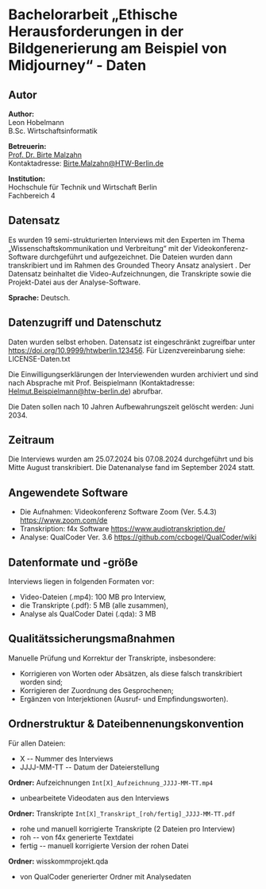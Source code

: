 # Bachelorarbeit „Ethische Herausforderungen in der Bildgenerierung am Beispiel von Midjourney“ - Daten

## Autor

**Author:**<br>
Leon Hobelmann
<br>B.Sc. Wirtschaftsinformatik

**Betreuerin:**<br>
[Prof. Dr. Birte Malzahn](https://www.htw-berlin.de/hochschule/personen/person/?eid=8589)
<br>Kontaktadresse: Birte.Malzahn@HTW-Berlin.de

**Institution:**<br>
Hochschule für Technik und Wirtschaft Berlin <br>
Fachbereich 4 

## Datensatz

Es wurden 19 semi-strukturierten Interviews mit den Experten im Thema „Wissenschaftskommunikation und Verbreitung“ mit der Videokonferenz-Software durchgeführt und aufgezeichnet. Die Dateien wurden dann transkribiert und im Rahmen des Grounded Theory Ansatz analysiert . Der Datensatz beinhaltet die Video-Aufzeichnungen, die Transkripte sowie die Projekt-Datei aus der Analyse-Software.

**Sprache:** Deutsch.

## Datenzugriff und Datenschutz

Daten wurden selbst erhoben. Datensatz ist eingeschränkt zugreifbar unter <https://doi.org/10.9999/htwberlin.123456>. Für Lizenzvereinbarung siehe: LICENSE-Daten.txt

Die Einwilligungserklärungen der Interviewenden wurden archiviert und sind nach Absprache mit Prof. Beispielmann (Kontaktadresse: Helmut.Beispielmann@htw-berlin.de) abrufbar.

Die Daten sollen nach 10 Jahren Aufbewahrungszeit gelöscht werden: Juni 2034.

## Zeitraum

Die Interviews wurden am 25.07.2024 bis 07.08.2024 durchgeführt und bis Mitte August transkribiert.
Die Datenanalyse fand im September 2024 statt.

## Angewendete Software

* Die Aufnahmen: Videokonferenz Software Zoom (Ver. 5.4.3) <https://www.zoom.com/de>
* Transkription: f4x Software <https://www.audiotranskription.de/>
* Analyse:  QualCoder Ver. 3.6 <https://github.com/ccbogel/QualCoder/wiki>

## Datenformate und -größe

Interviews liegen in folgenden Formaten vor:

* Video-Dateien (.mp4): 100 MB pro Interview,
* die Transkripte (.pdf): 5 MB (alle zusammen),
* Analyse als QualCoder Datei (.qda): 3 MB

## Qualitätssicherungsmaßnahmen

Manuelle Prüfung und Korrektur der Transkripte, insbesondere:

* Korrigieren von Worten oder Absätzen, als diese falsch transkribiert worden sind;
* Korrigieren der Zuordnung des Gesprochenen;
* Ergänzen von Interjektionen (Ausruf- und Empfindungsworten).

## Ordnerstruktur & Dateibennenungskonvention

Für allen Dateien:

- X -- Nummer des Interviews
- JJJJ-MM-TT -- Datum der Dateierstellung

**Ordner:** Aufzeichnungen
`Int[X]_Aufzeichnung_JJJJ-MM-TT.mp4`

- unbearbeitete Videodaten aus den Interviews

**Ordner:** Transkripte
`Int[X]_Transkript_[roh/fertig]_JJJJ-MM-TT.pdf`

- rohe und manuell korrigierte Transkripte (2 Dateien pro Interview)
- roh -- von f4x generierte Textdatei
- fertig -- manuell korrigierte Version der rohen Datei

**Ordner:** wisskommprojekt.qda

- von QualCoder generierter Ordner mit Analysedaten
